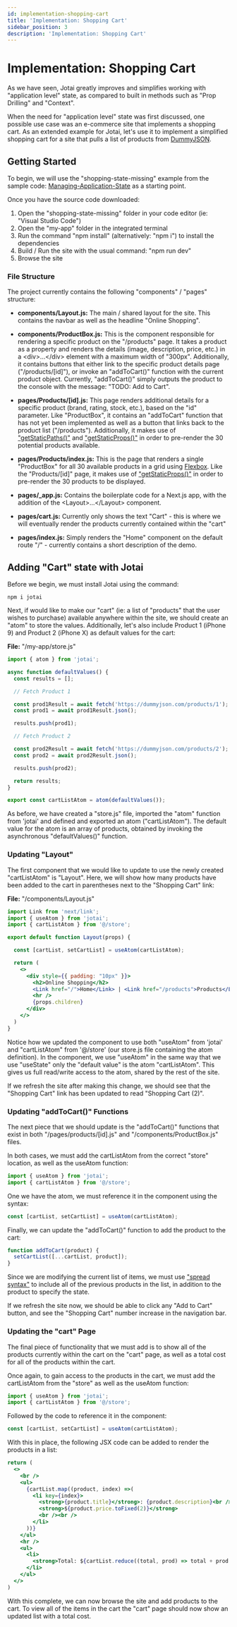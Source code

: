 ```yaml
---
id: implementation-shopping-cart
title: 'Implementation: Shopping Cart'
sidebar_position: 3
description: 'Implementation: Shopping Cart'
---
```


# Implementation: Shopping Cart

As we have seen, Jotai greatly improves and simplifies working with "application level" state, as compared to built in methods such as "Prop Drilling" and "Context".

When the need for "application level" state was first discussed, one possible use case was an e-commerce site that implements a shopping cart. As an extended example for Jotai, let's use it to implement a simplified shopping cart for a site that pulls a list of products from [DummyJSON](https://dummyjson.com).

## Getting Started

To begin, we will use the "shopping-state-missing" example from the sample code: [Managing-Application-State](Managing-Application-State/example-code.md) as a starting point.

Once you have the source code downloaded:

1. Open the "shopping-state-missing" folder in your code editor (ie: "Visual Studio Code")
1. Open the "my-app" folder in the integrated terminal
1. Run the command "npm install" (alternatively: "npm i") to install the dependencies
1. Build / Run the site with the usual command: "npm run dev"
1. Browse the site

### File Structure

The project currently contains the following "components" / "pages" structure:

- **components/Layout.js:** The main / shared layout for the site. This contains the navbar as well as the headline "Online Shopping".

- **components/ProductBox.js:** This is the component responsible for rendering a specific product on the "/products" page. It takes a product as a property and renders the details (image, description, price, etc.) in a &lt;div&gt;...&lt;/div&gt; element with a maximum width of "300px". Additionally, it contains buttons that either link to the specific product details page ("/products/[id]"), or invoke an "addToCart()" function with the current product object. Currently, "addToCart()" simply outputs the product to the console with the message: "TODO: Add to Cart".

- **pages/Products/[id].js:** This page renders additional details for a specific product (brand, rating, stock, etc.), based on the "id" parameter. Like "ProductBox", it contains an "addToCart" function that has not yet been implemented as well as a button that links back to the product list ("/products"). Additionally, it makes use of ["getStaticPaths()"](https://nextjs.org/docs/basic-features/data-fetching/get-static-paths) and ["getStaticProps()"](https://nextjs.org/docs/basic-features/data-fetching/get-static-props) in order to pre-render the 30 potential products available.

- **pages/Products/index.js:** This is the page that renders a single "ProductBox" for all 30 available products in a grid using [Flexbox](https://developer.mozilla.org/en-US/docs/Learn/CSS/CSS_layout/Flexbox). Like the "Products/[id]" page, it makes use of ["getStaticProps()"](https://nextjs.org/docs/basic-features/data-fetching/get-static-props) in order to pre-render the 30 products to be displayed.

- **pages/\_app.js:** Contains the boilerplate code for a Next.js app, with the addition of the &lt;Layout&gt;...&lt;/Layout&gt; component.

- **pages/cart.js:** Currently only shows the text "Cart" - this is where we will eventually render the products currently contained within the "cart"

- **pages/index.js:** Simply renders the "Home" component on the default route "/" - currently contains a short description of the demo.

## Adding "Cart" state with Jotai

Before we begin, we must install Jotai using the command:

```
npm i jotai
```

Next, if would like to make our "cart" (ie: a list of "products" that the user wishes to purchase) available anywhere within the site, we should create an "atom" to store the values. Additionally, let's also include Product 1 (iPhone 9) and Product 2 (iPhone X) as default values for the cart:

**File:** "/my-app/store.js"

```js
import { atom } from 'jotai';

async function defaultValues() {
  const results = [];

  // Fetch Product 1

  const prod1Result = await fetch('https://dummyjson.com/products/1');
  const prod1 = await prod1Result.json();

  results.push(prod1);

  // Fetch Product 2

  const prod2Result = await fetch('https://dummyjson.com/products/2');
  const prod2 = await prod2Result.json();

  results.push(prod2);

  return results;
}

export const cartListAtom = atom(defaultValues());
```

As before, we have created a "store.js" file, imported the "atom" function from 'jotai' and defined and exported an atom ("cartListAtom"). The default value for the atom is an array of products, obtained by invoking the asynchronous "defaultValues()" function.

### Updating "Layout"

The first component that we would like to update to use the newly created "cartListAtom" is "Layout". Here, we will show how many products have been added to the cart in parentheses next to the "Shopping Cart" link:

**File:** "/components/Layout.js"

<!-- prettier-ignore-start -->
```jsx
import Link from 'next/link';
import { useAtom } from 'jotai';
import { cartListAtom } from '@/store';

export default function Layout(props) {

  const [cartList, setCartList] = useAtom(cartListAtom);

  return (
    <>
      <div style={{ padding: "10px" }}>
        <h2>Online Shopping</h2>
        <Link href="/">Home</Link> | <Link href="/products">Products</Link> | <Link href="/cart">Shopping Cart <span>({cartList.length})</span></Link>
        <hr />
        {props.children}
      </div>
    </>
  )
}
```
<!-- prettier-ignore-end -->

Notice how we updated the component to use both "useAtom" from 'jotai' and "cartListAtom" from '@/store' (our store.js file containing the atom definition). In the component, we use "useAtom" in the same way that we use "useState" only the "default value" is the atom "cartListAtom". This gives us full read/write access to the atom, shared by the rest of the site.

If we refresh the site after making this change, we should see that the "Shopping Cart" link has been updated to read "Shopping Cart (2)".

### Updating "addToCart()" Functions

The next piece that we should update is the "addToCart()" functions that exist in both "/pages/products/[id].js" and "/components/ProductBox.js" files.

In both cases, we must add the cartListAtom from the correct "store" location, as well as the useAtom function:

```js
import { useAtom } from 'jotai';
import { cartListAtom } from '@/store';
```

One we have the atom, we must reference it in the component using the syntax:

```js
const [cartList, setCartList] = useAtom(cartListAtom);
```

Finally, we can update the "addToCart()" function to add the product to the cart:

```js
function addToCart(product) {
  setCartList([...cartList, product]);
}
```

Since we are modifying the current list of items, we must use ["spread syntax"](https://developer.mozilla.org/en-US/docs/Web/JavaScript/Reference/Operators/Spread_syntax) to include all of the previous products in the list, in addition to the product to specify the state.

If we refresh the site now, we should be able to click any "Add to Cart" button, and see the "Shopping Cart" number increase in the navigation bar.

### Updating the "cart" Page

The final piece of functionality that we must add is to show all of the products currently within the cart on the "cart" page, as well as a total cost for all of the products within the cart.

Once again, to gain access to the products in the cart, we must add the cartListAtom from the "store" as well as the useAtom function:

```js
import { useAtom } from 'jotai';
import { cartListAtom } from '@/store';
```

Followed by the code to reference it in the component:

```js
const [cartList, setCartList] = useAtom(cartListAtom);
```

With this in place, the following JSX code can be added to render the products in a list:

<!-- prettier-ignore-start -->
```jsx
return (
  <>
    <br />
    <ul>
      {cartList.map((product, index) =>(
        <li key={index}>
          <strong>{product.title}</strong>: {product.description}<br />
          <strong>${product.price.toFixed(2)}</strong>
          <br /><br />
        </li>
      ))}
    </ul>
    <hr />
    <ul>
      <li>
        <strong>Total: ${cartList.reduce((total, prod) => total + prod.price, 0).toFixed(2)}</strong>
      </li>
    </ul>
  </>
)
```
<!-- prettier-ignore-end -->

With this complete, we can now browse the site and add products to the cart. To view all of the items in the cart the "cart" page should now show an updated list with a total cost.
